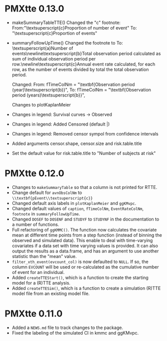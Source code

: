# PMXtte 0.13.0

* makeSummaryTableTTE()
  Changed the "c" footnote:
  From:"\\textsuperscript{c}Proportion of number of event"
  To: "\\textsuperscript{c}Proportion of events"

* summaryFollowUpTime()
  Changed the footnote to
  To: \textsuperscript{a}Number of events\newline\textsuperscript{b}Total observation period
  calculated as sum of individual observation period per
  row.\newline\textsuperscript{c}Annual event rate calculated, for each row, as the number
  of events divided by total the total observation period.
  
  Changed:
  From: fTimeColNm = "\\textbf{Observation period (year)\\textsuperscript{b}}",
  To: fTimeColNm = "\\textbf{Observation period (years)\\textsuperscript{b}}",
  
  Changes to plotKaplanMeier
* Changes in legend: Survival curves -> Observed
* Changes in legend: Added Censored (default |)
* Changes in legend: Removed censor sympol from confidence intervals
* Added arguments censor.shape, censor.size and risk.table.title
* Set the default value for risk.table.title to "Number of subjects at risk"

# PMXtte 0.12.0

* Changes to `makeSummaryTable` so that a column is not printed for RTTE.
* Change default for `avnObsColNm` to `\\textbf{pEvent\\textsuperscript{c}}`
* Changed default axis labels in `plotKaplanMeier` and `ggKMvpc`.
* Changed default values of `caption`, `fTimeColNm`, `EventRateColNm`, `footnote` in `summaryFollowUpTime`.
* Changed `DOSEF` to `DOSENF` and `STUDYF` to `STUDYNF` in the documentation to a number of functions.
* Full refactoring of `ggKMMC()`. The function now calculates the covariate mean at different time points from a step function (instead of binning the observed and simulated data). This enable to deal with time-varying covariates if a data set with time varying values is provided. It can also output the results as a data.frame, and has an argument to use another statistic than the "mean" value.
* `filter_xth_event(evcount_col)` is now defaulted to `NULL`. If so, the column `EVCOUNT` will be used or re-calculated as the cumulative number of event for an individual.
* Added `createTTEStart()`, which is a function to create the starting model for a (R)TTE analysis.
* Added `createTTESim()`, which is a function to create a simulation (R)TTE model file from an existing model file.

# PMXtte 0.11.0

* Added a `NEWS.md` file to track changes to the package.
* Fixed the labeling of the simulated CI in kmmc and ggKMvpc.
